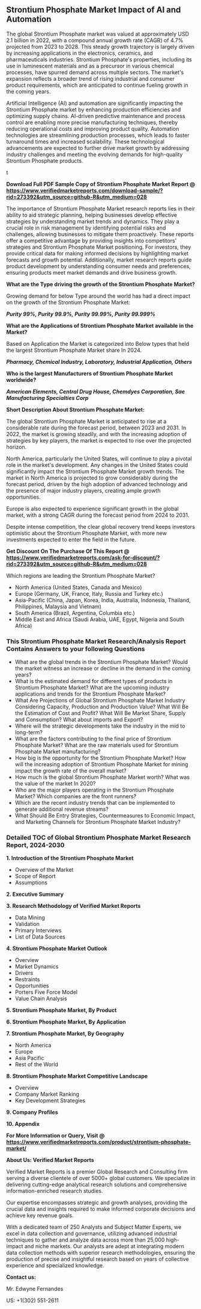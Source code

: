<h2>Strontium Phosphate Market Impact of AI and Automation</h2><p>The global Strontium Phosphate market was valued at approximately USD 2.1 billion in 2022, with a compound annual growth rate (CAGR) of 4.7% projected from 2023 to 2028. This steady growth trajectory is largely driven by increasing applications in the electronics, ceramics, and pharmaceuticals industries. Strontium Phosphate's properties, including its use in luminescent materials and as a precursor in various chemical processes, have spurred demand across multiple sectors. The market's expansion reflects a broader trend of rising industrial and consumer product requirements, which are anticipated to continue fueling growth in the coming years.</p><p>Artificial Intelligence (AI) and automation are significantly impacting the Strontium Phosphate market by enhancing production efficiencies and optimizing supply chains. AI-driven predictive maintenance and process control are enabling more precise manufacturing techniques, thereby reducing operational costs and improving product quality. Automation technologies are streamlining production processes, which leads to faster turnaround times and increased scalability. These technological advancements are expected to further drive market growth by addressing industry challenges and meeting the evolving demands for high-quality Strontium Phosphate products.</p>t</p><p id="" class=""><strong>Download Full PDF Sample Copy of Strontium Phosphate Market Report @ <a href="https://www.verifiedmarketreports.com/download-sample/?rid=273392&utm_source=github-R&utm_medium=028" target="_blank">https://www.verifiedmarketreports.com/download-sample/?rid=273392&utm_source=github-R&utm_medium=028</a></strong></p><p>The importance of&nbsp;Strontium Phosphate Market research reports lies in their ability to aid strategic planning, helping businesses develop effective strategies by understanding market trends and dynamics. They play a crucial role in risk management by identifying potential risks and challenges, allowing businesses to mitigate them proactively. These reports offer a competitive advantage by providing insights into competitors' strategies and Strontium Phosphate Market positioning. For investors, they provide critical data for making informed decisions by highlighting market forecasts and growth potential. Additionally, market research reports guide product development by understanding consumer needs and preferences, ensuring products meet market demands and drive business growth.</p><p><strong>What are the&nbsp;Type driving the growth of the Strontium Phosphate Market?</strong></p><p id="" class="">Growing demand for below Type around the world has had a direct impact on the growth of the Strontium Phosphate Market:</p><em><strong>Purity 99%, Purity 99.9%, Purity 99.99%, Purity 99.999%</strong></em></p><strong>What are the&nbsp;Applications&nbsp;of Strontium Phosphate Market available in the Market?</strong></p><p id="" class="">Based on Application the Market is categorized into Below types that held the largest Strontium Phosphate Market share In 2024.</p><em><strong>Pharmacy, Chemical Industry, Laboratory, Industrial Application, Others</strong></em></p><strong>Who is the largest Manufacturers of Strontium Phosphate Market worldwide?</strong></p><p><em><strong>American Elements, Central Drug House, Chemdyes Corporation, Sae Manufacturing Specialties Corp</strong></em></p><p id="" class=""><strong>Short Description About Strontium Phosphate Market:</strong></p><p>The global Strontium Phosphate Market is anticipated to rise at a considerable rate during the forecast period, between 2023 and 2031. In 2022, the market is growing steadily, and with the increasing adoption of strategies by key players, the market is expected to rise over the projected horizon.</p><p>North America, particularly the United States, will continue to play a pivotal role in the market's development. Any changes in the United States could significantly impact the Strontium Phosphate Market growth trends. The market in North America is projected to grow considerably during the forecast period, driven by the high adoption of advanced technology and the presence of major industry players, creating ample growth opportunities.</p><p>Europe is also expected to experience significant growth in the global market, with a strong CAGR during the forecast period from 2024 to 2031.</p><p>Despite intense competition, the clear global recovery trend keeps investors optimistic about the Strontium Phosphate Market, with more new investments expected to enter the field in the future.</p><p id="" class=""><strong>Get Discount On The Purchase Of This Report @ <a href="https://www.verifiedmarketreports.com/ask-for-discount/?rid=273392&utm_source=github-R&utm_medium=028" target="_blank">https://www.verifiedmarketreports.com/ask-for-discount/?rid=273392&utm_source=github-R&utm_medium=028</a></strong></p>Which regions are leading the Strontium Phosphate Market?</p><ul><li>North America (United States, Canada and Mexico)</li><li>Europe (Germany, UK, France, Italy, Russia and Turkey etc.)</li><li>Asia-Pacific (China, Japan, Korea, India, Australia, Indonesia, Thailand, Philippines, Malaysia and Vietnam)</li><li>South America (Brazil, Argentina, Columbia etc.)</li><li>Middle East and Africa (Saudi Arabia, UAE, Egypt, Nigeria and South Africa)</li></ul><h3 id="" class="">This Strontium Phosphate Market Research/Analysis Report Contains Answers to your following Questions</h3><ul><li>What are the global trends in the Strontium Phosphate Market? Would the market witness an increase or decline in the demand in the coming years?</li><li>What is the estimated demand for different types of products in Strontium Phosphate Market? What are the upcoming industry applications and trends for the Strontium Phosphate Market?</li><li>What Are Projections of Global Strontium Phosphate Market Industry Considering Capacity, Production and Production Value? What Will Be the Estimation of Cost and Profit? What Will Be Market Share, Supply and Consumption? What about imports and Export?</li><li>Where will the strategic developments take the industry in the mid to long-term?</li><li>What are the factors contributing to the final price of Strontium Phosphate Market? What are the raw materials used for Strontium Phosphate Market manufacturing?</li><li>How big is the opportunity for the Strontium Phosphate Market? How will the increasing adoption of Strontium Phosphate Market for mining impact the growth rate of the overall market?</li><li>How much is the global Strontium Phosphate Market worth? What was the value of the market In 2020?</li><li>Who are the major players operating in the Strontium Phosphate Market? Which companies are the front runners?</li><li>Which are the recent industry trends that can be implemented to generate additional revenue streams?</li><li>What Should Be Entry Strategies, Countermeasures to Economic Impact, and Marketing Channels for Strontium Phosphate Market Industry?</li></ul><h3 id="" class="">Detailed TOC of Global Strontium Phosphate Market Research Report, 2024-2030</h3><p id="" class=""><strong>1. Introduction of the Strontium Phosphate Market</strong></p><ul><li>Overview of the Market</li><li>Scope of Report</li><li>Assumptions</li></ul><p id="" class=""><strong>2. Executive Summary</strong></p><p id="" class=""><strong>3. Research Methodology of Verified Market Reports</strong></p><ul><li>Data Mining</li><li>Validation</li><li>Primary Interviews</li><li>List of Data Sources</li></ul><p id="" class=""><strong>4. Strontium Phosphate Market Outlook</strong></p><ul><li>Overview</li><li>Market Dynamics</li><li>Drivers</li><li>Restraints</li><li>Opportunities</li><li>Porters Five Force Model</li><li>Value Chain Analysis</li></ul><p id="" class=""><strong>5. Strontium Phosphate Market, By Product</strong></p><p id="" class=""><strong>6. Strontium Phosphate Market, By Application</strong></p><p id="" class=""><strong>7. Strontium Phosphate Market, By Geography</strong></p><ul><li>North America</li><li>Europe</li><li>Asia Pacific</li><li>Rest of the World</li></ul><p id="" class=""><strong>8. Strontium Phosphate Market Competitive Landscape</strong></p><ul><li>Overview</li><li>Company Market Ranking</li><li>Key Development Strategies</li></ul><p id="" class=""><strong>9. Company Profiles</strong></p><p id="" class=""><strong>10. Appendix</strong></p><p id="" class=""><strong>For More Information or Query, Visit @ <a href="https://www.verifiedmarketreports.com/product/strontium-phosphate-market/" target="_blank">https://www.verifiedmarketreports.com/product/strontium-phosphate-market/</a></strong></p><p id="" class=""><strong>About Us: Verified Market Reports</strong></p><p id="" class="">Verified Market Reports is a premier Global Research and Consulting firm serving a diverse clientele of over 5000+ global customers. We specialize in delivering cutting-edge analytical research solutions and comprehensive information-enriched research studies.</p><p id="" class="">Our expertise encompasses strategic and growth analyses, providing the crucial data and insights required to make informed corporate decisions and achieve key revenue goals.</p><p id="" class="">With a dedicated team of 250 Analysts and Subject Matter Experts, we excel in data collection and governance, utilizing advanced industrial techniques to gather and analyze data across more than 25,000 high-impact and niche markets. Our analysts are adept at integrating modern data collection methods with superior research methodologies, ensuring the production of precise and insightful research based on years of collective experience and specialized knowledge.</p><p id="" class=""><strong>Contact us:</strong></p><p id="" class="">Mr. Edwyne Fernandes</p><p id="" class="">US: +1(302) 551-2611</p>